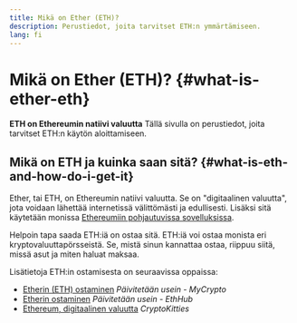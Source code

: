 ```yaml
---
title: Mikä on Ether (ETH)?
description: Perustiedot, joita tarvitset ETH:n ymmärtämiseen.
lang: fi
---
```


# Mikä on Ether (ETH)? {#what-is-ether-eth}

<div class="featured">

**ETH on Ethereumin natiivi valuutta** Tällä sivulla on perustiedot, joita tarvitset ETH:n käytön aloittamiseen.

</div>

## Mikä on ETH ja kuinka saan sitä? {#what-is-eth-and-how-do-i-get-it}

Ether, tai ETH, on Ethereumin natiivi valuutta. Se on "digitaalinen valuutta", jota voidaan lähettää internetissä välittömästi ja edullisesti. Lisäksi sitä käytetään monissa [Ethereumiin pohjautuvissa sovelluksissa](/fi/dapps/).

Helpoin tapa saada ETH:iä on ostaa sitä. ETH:iä voi ostaa monista eri kryptovaluuttapörsseistä. Se, mistä sinun kannattaa ostaa, riippuu siitä, missä asut ja miten haluat maksaa.

Lisätietoja ETH:in ostamisesta on seuraavissa oppaissa:

- [Etherin (ETH) ostaminen](https://support.mycrypto.com/how-to/getting-started/how-to-buy-ether-with-usd) _Päivitetään usein - MyCrypto_
- [Etherin ostaminen](https://docs.ethhub.io/using-ethereum/how-to-buy-ether/) _Päivitetään usein - EthHub_
- [Ethereum, digitaalinen valuutta](https://www.cryptokitties.co/faq#ethereum-a-digital-currency) _CryptoKitties_
